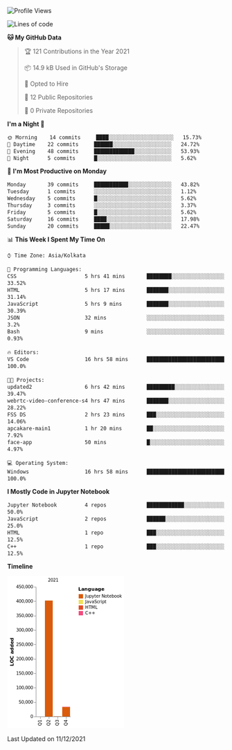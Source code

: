 <!--START_SECTION:waka-->
![Profile Views](http://img.shields.io/badge/Profile%20Views-54-blue)

![Lines of code](https://img.shields.io/badge/From%20Hello%20World%20I%27ve%20Written-437%20Thousand%20lines%20of%20code-blue)

**🐱 My GitHub Data** 

> 🏆 121 Contributions in the Year 2021
 > 
> 📦 14.9 kB Used in GitHub's Storage 
 > 
> 💼 Opted to Hire
 > 
> 📜 12 Public Repositories 
 > 
> 🔑 0 Private Repositories  
 > 
**I'm a Night 🦉** 

```text
🌞 Morning    14 commits     ████░░░░░░░░░░░░░░░░░░░░░   15.73% 
🌆 Daytime    22 commits     ██████░░░░░░░░░░░░░░░░░░░   24.72% 
🌃 Evening    48 commits     █████████████░░░░░░░░░░░░   53.93% 
🌙 Night      5 commits      █░░░░░░░░░░░░░░░░░░░░░░░░   5.62%

```
📅 **I'm Most Productive on Monday** 

```text
Monday       39 commits     ███████████░░░░░░░░░░░░░░   43.82% 
Tuesday      1 commits      ░░░░░░░░░░░░░░░░░░░░░░░░░   1.12% 
Wednesday    5 commits      █░░░░░░░░░░░░░░░░░░░░░░░░   5.62% 
Thursday     3 commits      ░░░░░░░░░░░░░░░░░░░░░░░░░   3.37% 
Friday       5 commits      █░░░░░░░░░░░░░░░░░░░░░░░░   5.62% 
Saturday     16 commits     ████░░░░░░░░░░░░░░░░░░░░░   17.98% 
Sunday       20 commits     █████░░░░░░░░░░░░░░░░░░░░   22.47%

```


📊 **This Week I Spent My Time On** 

```text
⌚︎ Time Zone: Asia/Kolkata

💬 Programming Languages: 
CSS                      5 hrs 41 mins       ████████░░░░░░░░░░░░░░░░░   33.52% 
HTML                     5 hrs 17 mins       ███████░░░░░░░░░░░░░░░░░░   31.14% 
JavaScript               5 hrs 9 mins        ███████░░░░░░░░░░░░░░░░░░   30.39% 
JSON                     32 mins             ░░░░░░░░░░░░░░░░░░░░░░░░░   3.2% 
Bash                     9 mins              ░░░░░░░░░░░░░░░░░░░░░░░░░   0.93%

🔥 Editors: 
VS Code                  16 hrs 58 mins      █████████████████████████   100.0%

🐱‍💻 Projects: 
updated2                 6 hrs 42 mins       █████████░░░░░░░░░░░░░░░░   39.47% 
webrtc-video-conference-s4 hrs 47 mins       ███████░░░░░░░░░░░░░░░░░░   28.22% 
FSS DS                   2 hrs 23 mins       ███░░░░░░░░░░░░░░░░░░░░░░   14.06% 
apcakare-main1           1 hr 20 mins        ██░░░░░░░░░░░░░░░░░░░░░░░   7.92% 
face-app                 50 mins             █░░░░░░░░░░░░░░░░░░░░░░░░   4.97%

💻 Operating System: 
Windows                  16 hrs 58 mins      █████████████████████████   100.0%

```

**I Mostly Code in Jupyter Notebook** 

```text
Jupyter Notebook         4 repos             ████████████░░░░░░░░░░░░░   50.0% 
JavaScript               2 repos             ██████░░░░░░░░░░░░░░░░░░░   25.0% 
HTML                     1 repo              ███░░░░░░░░░░░░░░░░░░░░░░   12.5% 
C++                      1 repo              ███░░░░░░░░░░░░░░░░░░░░░░   12.5%

```


**Timeline**

![Chart not found](https://raw.githubusercontent.com/ThejaswinS/ThejaswinS/main/charts/bar_graph.png) 


 Last Updated on 11/12/2021
<!--END_SECTION:waka-->






